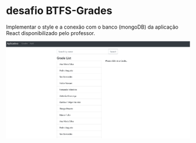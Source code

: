 # desafio BTFS-Grades

Implementar o style e a conexão com o banco (mongoDB) da aplicação React disponibilizado pelo professor.

![btfs-gradesapi](gradesapp.gif)
